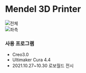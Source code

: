 # Mendel 3D Printer
![전체](https://user-images.githubusercontent.com/98401825/160268234-23d0f84e-5e5e-43e4-a680-bb62d4309a25.png)   
![좌측](https://user-images.githubusercontent.com/98401825/160268435-ec9665f4-f111-4888-954f-50513023974f.png)

### 사용 프로그램
* Creo3.0    
* Ultimaker Cura 4.4     
* 2021.10.27~10.30 로보월드 전시 
